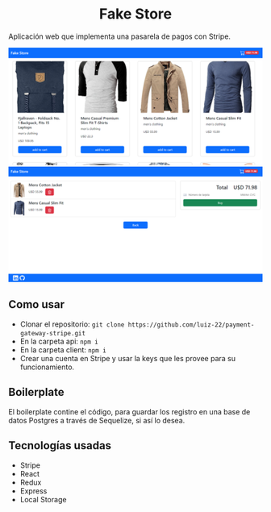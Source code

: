 <h1 align="center">
  Fake Store
</h1>

Aplicación web que implementa una pasarela de pagos con Stripe.

<img src="1.png">
<img src="2.png">

## Como usar

- Clonar el repositorio: `git clone https://github.com/luiz-22/payment-gateway-stripe.git`
- En la carpeta api: `npm i`
- En la carpeta client: `npm i`
- Crear una cuenta en Stripe y usar la keys que les provee para su funcionamiento.

## Boilerplate

El boilerplate contine el código, para guardar los registro en una base de datos Postgres a través de Sequelize, si así lo desea.

## Tecnologías usadas

- Stripe
- React
- Redux
- Express
- Local Storage